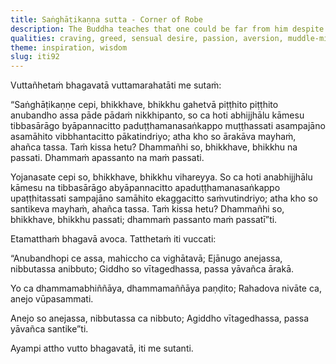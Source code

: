 ```yaml
---
title: Saṅghāṭikaṇṇa sutta - Corner of Robe
description: The Buddha teaches that one could be far from him despite being physically close, and one could be near to him despite being physically far. When one sees the Dhamma, one sees the Buddha.
qualities: craving, greed, sensual desire, passion, aversion, muddle-minded, negligence, distraction, adventurous, having many desires, anxiety, loving-kindness, collectedness, mindfulness, complete comprehension, dispassion, full awareness, one-pointedness, quenching, imperturbable, recollection of the Dhamma, companionship
theme: inspiration, wisdom
slug: iti92
---
```


Vuttañhetaṁ bhagavatā vuttamarahatāti me sutaṁ:

“Saṅghāṭikaṇṇe cepi, bhikkhave, bhikkhu gahetvā piṭṭhito piṭṭhito anubandho assa pāde pādaṁ nikkhipanto, so ca hoti abhijjhālu kāmesu tibbasārāgo byāpannacitto paduṭṭhamanasaṅkappo muṭṭhassati asampajāno asamāhito vibbhantacitto pākatindriyo; atha kho so ārakāva mayhaṁ, ahañca tassa. Taṁ kissa hetu? Dhammañhi so, bhikkhave, bhikkhu na passati. Dhammaṁ apassanto na maṁ passati.

Yojanasate cepi so, bhikkhave, bhikkhu vihareyya. So ca hoti anabhijjhālu kāmesu na tibbasārāgo abyāpannacitto apaduṭṭhamanasaṅkappo upaṭṭhitassati sampajāno samāhito ekaggacitto saṁvutindriyo; atha kho so santikeva mayhaṁ, ahañca tassa. Taṁ kissa hetu? Dhammañhi so, bhikkhave, bhikkhu passati; dhammaṁ passanto maṁ passatī”ti.

Etamatthaṁ bhagavā avoca. Tatthetaṁ iti vuccati:

“Anubandhopi ce assa,
mahiccho ca vighātavā;
Ejānugo anejassa,
nibbutassa anibbuto;
Giddho so vītagedhassa,
passa yāvañca ārakā.

Yo ca dhammamabhiññāya,
dhammamaññāya paṇḍito;
Rahadova nivāte ca,
anejo vūpasammati.

Anejo so anejassa,
nibbutassa ca nibbuto;
Agiddho vītagedhassa,
passa yāvañca santike”ti.

Ayampi attho vutto bhagavatā, iti me sutanti.